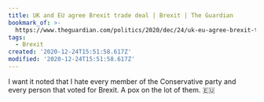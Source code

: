 ```yaml
---
title: UK and EU agree Brexit trade deal | Brexit | The Guardian
bookmark_of: >-
  https://www.theguardian.com/politics/2020/dec/24/uk-eu-agree-brexit-trade-deal-agreement
tags:
  - Brexit
created: '2020-12-24T15:51:58.617Z'
modified: '2020-12-24T15:51:58.617Z'
---
```

I want it noted that I hate every member of the Conservative party and every person that voted for Brexit. A pox on the lot of them. 🇪🇺
